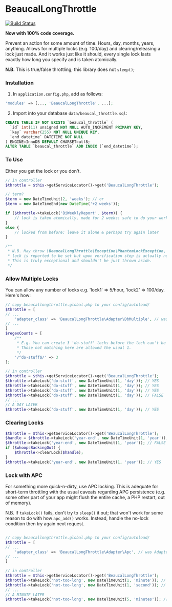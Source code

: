 # BeaucalLongThrottle

[![Build Status](https://travis-ci.org/BeauCal/beaucal-long-throttle.svg?branch=master)](https://travis-ci.org/BeauCal/beaucal-long-throttle)

**Now with 100% code coverage.**

Prevent an action for some amount of time.  Hours, day, months, years, anything.
Allows for multiple locks (e.g. 100/day) and clearing/releasing a lock just made.
And it works just like it should, every single lock lasts exactly how long you
specify and is taken atomically.

**N.B.** This is true/false throttling; this library does not `sleep()`;

### Installation
1. In `application.config.php`, add as follows:

```PHP
'modules' => [..., 'BeaucalLongThrottle', ...];
```

2. Import into your database `data/beaucal_throttle.sql`:
```SQL
CREATE TABLE IF NOT EXISTS `beaucal_throttle` (
  `id` int(11) unsigned NOT NULL AUTO_INCREMENT PRIMARY KEY,
  `key` varchar(255) NOT NULL UNIQUE KEY,
  `end_datetime` DATETIME NOT NULL
) ENGINE=InnoDB DEFAULT CHARSET=utf8;
ALTER TABLE `beaucal_throttle` ADD INDEX (`end_datetime`);
```


### To Use

Either you get the lock or you don't.

```PHP
// in controller
$throttle = $this->getServiceLocator()->get('BeaucalLongThrottle');

// term?
$term = new DateTimeUnit(2, 'weeks'); // or
$term = new DateTimeEnd(new DateTime('+2 weeks'));

if ($throttle->takeLock('BiWeeklyReport', $term)) {
    // lock is taken atomically, made for 2 weeks: safe to do your work
}
else {
    // locked from before: leave it alone & perhaps try again later
}

/**
 * N.B. May throw \BeaucalLongThrottle\Exception\PhantomLockException, when
 * lock is reported to be set but upon verification step is actually not.
 * This is truly exceptional and shouldn't be just thrown aside.
 */
```


### Allow Multiple Locks
You can allow any number of locks e.g. 'lock1' => 5/hour, 'lock2' => 100/day.  Here's how:

```PHP
// copy beaucallongthrottle.global.php to your config/autoload/
$throttle = [
// ...
    'adapter_class' => 'BeaucalLongThrottle\Adapter\DbMultiple', // was Adapter\Db
// ...
]
$regexCounts = [
    /**
     * E.g. You can create 3 'do-stuff' locks before the lock can't be taken.
     * Those not matching here are allowed the usual 1.
     */
    '/^do-stuff$/' => 3
];

// in controller
$throttle = $this->getServiceLocator()->get('BeaucalLongThrottle');
$throttle->takeLock('do-stuff', new DateTimeUnit(1, 'day')); // YES
$throttle->takeLock('do-stuff', new DateTimeUnit(1, 'day')); // YES
$throttle->takeLock('do-stuff', new DateTimeUnit(1, 'day')); // YES
$throttle->takeLock('do-stuff', new DateTimeUnit(1, 'day')); // FALSE
// ...
// A DAY LATER
$throttle->takeLock('do-stuff', new DateTimeUnit(1, 'day')); // YES
```

### Clearing Locks

```PHP
$throttle = $this->getServiceLocator()->get('BeaucalLongThrottle');
$handle = $throttle->takeLock('year-end', new DateTimeUnit(1, 'year')); // YES
$throttle->takeLock('year-end', new DateTimeUnit(1, 'year')); // FALSE
if ($whoopsBackingOut) {
    $throttle->clearLock($handle);
}
$throttle->takeLock('year-end', new DateTimeUnit(1, 'year')); // YES
```


### Lock with APC

For something more quick-n-dirty, use APC locking. This is adequate
for short-term throttling with the usual caveats regarding APC persistence
(e.g. some other part of your app might flush the entire cache, a PHP restart, out of memory).

N.B. If `takeLock()` fails, don't try to `sleep()` it out;
that won't work for some reason to do with how `apc_add()` works.
Instead, handle the no-lock condition then try again next request.

```PHP

// copy beaucallongthrottle.global.php to your config/autoload/
$throttle = [
// ...
    'adapter_class' => 'BeaucalLongThrottle\Adapter\Apc', // was Adapter\Db
// ...
]

// in controller
$throttle = $this->getServiceLocator()->get('BeaucalLongThrottle');
$throttle->takeLock('not-too-long', new DateTimeUnit(1, 'minute')); // YES
$throttle->takeLock('not-too-long', new DateTimeUnit(1, 'second')); // FALSE
// ...
// A MINUTE LATER
$throttle->takeLock('not-too-long', new DateTimeUnit(5, 'minutes')); // YES
```
